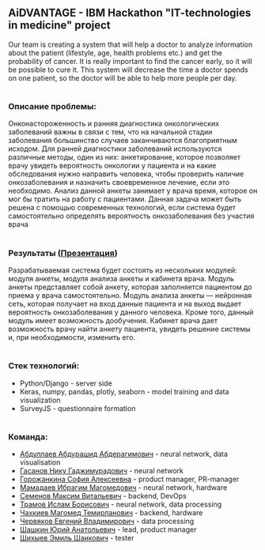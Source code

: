 ## AiDVANTAGE - IBM Hackathon "IT-technologies in medicine" project

Our team is creating a system that will help a doctor to analyze information about the patient (lifestyle, age, health problems etc.) and get the probability of cancer. It is really important to find the cancer early, so it will be possible to cure it. This system will decrease the time a doctor spends on one patient, so the doctor will be able to help more people per day.
#

### Описание проблемы:
Онконастороженность и ранняя диагностика онкологических заболеваний важны в связи с тем, что на начальной стадии заболевания большинство случаев заканчиваются благоприятным исходом. Для ранней диагностики заболеваний используются различные методы, один из них: анкетирование, которое позволяет врачу увидеть вероятность онкологии у пациента и на какие обследования нужно направить человека, чтобы проверить наличие онкозаболевания и назначить своевременное лечение, если это необходимо. Анализ данной анкеты занимает у врача время, которое он мог бы тратить на работу с пациентами. Данная задача может быть решена с помощью современных технологий, если система будет самостоятельно определять вероятность онкозаболевания без участия врача
#

### Результаты ([Презентация](https://drive.google.com/file/d/1SkFJ_PWIssRw2KLTrFYeprlCg84isAo9/preview))

Разрабатываемая система будет состоять из нескольких модулей: модуля анкеты, модуля анализа анкеты и кабинета врача. Модуль анкеты представляет собой анкету, которая заполняется пациентом до приема у врача самостоятельно. Модуль анализа анкеты — нейронная сеть, которая получает на вход данные пациента и на выход выдает вероятность онкозаболевания у данного человека. Кроме того, данный модуль имеет возможность дообучения. Кабинет врача дает возможность врачу найти анкету пациента, увидеть решение системы и, при необходимости, изменить его.
#

### Стек технологий:
* Python/Django - server side
* Keras, numpy, pandas, plotly, seaborn - model training and data visualization
* SurveyJS - questionnaire formation
#

### Команда:
* [Абдуллаев Абдурашид Абдерагимович](https://vk.com/rash708) - neural network, data visualisation
* [Гасанов Нику Гаджимурадович](https://vk.com/gasanovniko) - neural network
* [Горожанкина София Алексеевна](https://vk.com/v_mskv) - product manager, PR-manager
* [Мамадаев Ибрагим Магомедович](https://vk.com/ibragim_bey) - neural network, hardware
* [Семенов Максим Витальевич](https://vk.com/olegschwann) - backend, DevOps
* [Трамов Ислам Борисович](https://vk.com/id69006297) - neural network, data processing
* [Чахкиев Магомед Темирланович](https://vk.com/chahkiev_maga) - backend, hardware
* [Червяков Евгений Владимирович](https://vk.com/id123048800) - data processing
* [Шашкин Юрий Анатольевич](https://vk.com/id52223773) - lead, product manager
* [Шихыев Эмиль Шаикович](https://vk.com/slan_one) - tester
